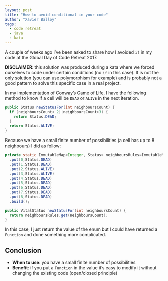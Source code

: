 ```yaml
---
layout: post
title: "How to avoid conditional in your code"
author: "Xavier Balloy"
tags:
  - code retreat
  - java
  - kata
---
```

A couple of weeks ago I’ve been asked to share how I avoided `if` in my code at
the Global Day of Code Retreat 2017.
<!--more-->

**DISCLAIMER**: this solution was produced during a kata where we forced
ourselves to code under certain conditions (no `if` in this case). It is not the
only solution (you can use polymorphism for example) and is probably not a good
pattern to solve this specific case in a real project.

In my implementation of Conway’s Game of Life, I have the following method to
know if a cell will be `DEAD` or `ALIVE` in the next iteration.

```java
public Status newStatusFor(int neighboursCount) {
  if (neighboursCount< 2||neighboursCount>3) {
    return Status.DEAD;
  }
  return Status.ALIVE;
}
```

Because we have a small finite number of possibilities (a cell has up to 8
neighbours) I did as follow:

```java
private static ImmutableMap<Integer, Status> neighboursRules=ImmutableMap.<Integer, Status>builder()
  .put(0,Status.DEAD)
  .put(1,Status.DEAD)
  .put(2,Status.ALIVE)
  .put(3,Status.ALIVE)
  .put(4,Status.DEAD)
  .put(5,Status.DEAD)
  .put(6,Status.DEAD)
  .put(7,Status.DEAD)
  .put(8,Status.DEAD)
  .build();

public VitalStatus newStatusFor(int neighboursCount) {
  return neighboursRules.get(neighboursCount);
}
```

In this case, I just return the value of the enum but I could have returned
a `Function` and done something more complicated.

## Conclusion

- **When to use**: you have a small finite number of possibilities
- **Benefit**: if you put a `Function` in the value it’s easy to modify it
  without changing the existing code (open/closed principle)
